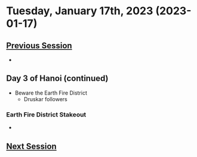 # Tuesday, January 17th, 2023 (2023-01-17)

## [Previous Session](./2023-01-04.md)

- 

## Day 3 of Hanoi (continued)

- Beware the Earth Fire District
  - Druskar followers

### Earth Fire District Stakeout

- 

## [Next Session](./2022-XX-XX.md)
